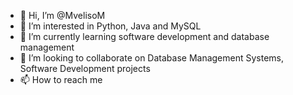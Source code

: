 - 👋 Hi, I’m @MvelisoM
- 👀 I’m interested in Python, Java and MySQL
- 🌱 I’m currently learning software development and database management
- 💞️ I’m looking to collaborate on Database Management Systems, Software Development projects
- 📫 How to reach me 

<!---
MvelisoM/MvelisoM is a ✨ special ✨ repository because its `README.md` (this file) appears on your GitHub profile.
You can click the Preview link to take a look at your changes.
--->
